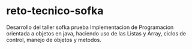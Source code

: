 # reto-tecnico-sofka
Desarrollo del taller sofka prueba
Implementacion de  Programacion orientada a objetos en java, haciendo uso de las Listas y Array, ciclos de control, manejo de objetos y metodos.
